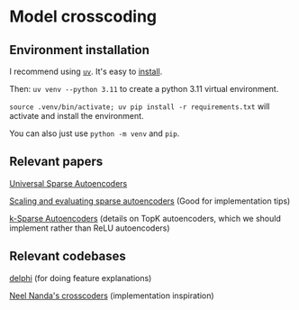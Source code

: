 # Model crosscoding

## Environment installation

I recommend using [`uv`](https://docs.astral.sh/uv/). It's easy to [install](https://docs.astral.sh/uv/getting-started/installation/). 

Then: `uv venv --python 3.11` to create a python 3.11 virtual environment.

`source .venv/bin/activate; uv pip install -r requirements.txt` will activate and install the environment.

You can also just use `python -m venv` and `pip`.

## Relevant papers

[Universal Sparse Autoencoders](https://arxiv.org/pdf/2502.03714)

[Scaling and evaluating sparse autoencoders](https://arxiv.org/pdf/2406.04093) (Good for implementation tips)

[k-Sparse Autoencoders](https://arxiv.org/pdf/1312.5663) (details on TopK autoencoders, which we should implement rather than ReLU autoencoders)

## Relevant codebases

[delphi](https://github.com/EleutherAI/delphi) (for doing feature explanations)

[Neel Nanda's crosscoders](https://github.com/neelnanda-io/Crosscoders) (implementation inspiration)